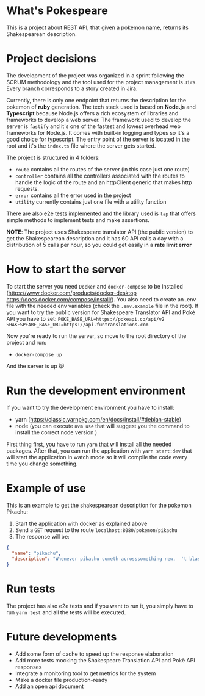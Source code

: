 # What's Pokespeare
This is a project about REST API, that given a pokemon name, returns its Shakespearean description.


# Project decisions
The development of the project was organized in a sprint following the SCRUM methodology and the tool used for the project management is `Jira`.
Every branch corresponds to a story created in Jira.

Currently, there is only one endpoint that returns the description for the pokemon of **ruby** generation.
The tech stack used is based on **Node.js** and **Typescript** because Node.js offers a rich ecosystem of libraries and frameworks to develop a web server.
The framework used to develop the server is `fastify` and it's one of the fastest and lowest overhead web frameworks for Node.js. It comes with built-in logging and types so it's a good choice for typescript.
The entry point of the server is located in the root and it's the `index.ts` file where the server gets started.

The project is structured in 4 folders:
- `route` contains all the routes of the server (in this case just one route)
- `controller` contains all the controllers associated with the routes to handle the logic of the route and an httpClient generic that makes http requests.
- `error` contains all the error used in the project
- `utility` currently contains just one file with a utility function

There are also e2e tests implemented and the library used is `tap` that offers simple methods to implement tests and make assertions.

**NOTE**: The project uses Shakespeare translator API (the public version) to get the Shakespearean description and it has 60 API calls a day with a distribution of 5 calls per hour, so you could get easily in a **rate limit error**

# How to start the server

To start the server you need `Docker` and `docker-compose` to be installed (https://www.docker.com/products/docker-desktop  https://docs.docker.com/compose/install/).
You also need to create an .env file with the needed env variables (check the `.env.example` file in the root). If you want to try the public version for Shakespeare Translator API and Pokè API you have to set:
`POKE_BASE_URL=https://pokeapi.co/api/v2`
`SHAKESPEARE_BASE_URL=https://api.funtranslations.com`

Now you're ready to run the server, so move to the root directory of the project and run:
- `docker-compose up`

And the server is up :smile_cat:

# Run the development environment

If you want to try the development environment you have to install:
- yarn (https://classic.yarnpkg.com/en/docs/install/#debian-stable)
- node (you can execute `nvm use` that will suggest you the command to install the correct node version )

First thing first, you have to run `yarn` that will install all the needed packages.
After that, you can run the application with `yarn start:dev` that will start the application in watch mode so it will compile the code every time
you change something.

# Example of use

This is an example to get the shakespearean description for the pokemon Pikachu:

1) Start the application with docker as explained above
2) Send a `GET` request to the route `localhost:8080/pokemon/pikachu`
3) The response will be:

```json
{
  "name": "pikachu",
  "description": "Whenever pikachu cometh acrosssomething new,  't blasts 't with a joltof electricity. If 't be true thee cometh across a blackened berry, 't’s                     evidence yond this pokémonmistook the intensity of its charge."
}
```
# Run tests

The project has also e2e tests and if you want to run it, you simply have to run `yarn test` and all the tests will be executed.

# Future developments

- Add some form of cache to speed up the response elaboration
- Add more tests mocking the Shakespeare Translation API and Pokè API responses
- Integrate a monitoring tool to get metrics for the system
- Make a docker file production-ready
- Add an open api document
